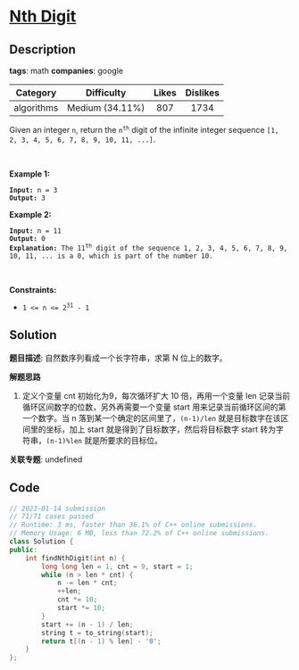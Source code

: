 # [Nth Digit](https://leetcode.com/problems/nth-digit/description/)

## Description

**tags**: math
**companies**: google

|  Category  |   Difficulty    | Likes | Dislikes |
| :--------: | :-------------: | :---: | :------: |
| algorithms | Medium (34.11%) |  807  |   1734   |

<p>Given an integer <code>n</code>, return the <code>n<sup>th</sup></code> digit of the infinite integer sequence <code>[1, 2, 3, 4, 5, 6, 7, 8, 9, 10, 11, ...]</code>.</p>

<p>&nbsp;</p>
<p><strong class="example">Example 1:</strong></p>

<pre><code><strong>Input:</strong> n = 3
<strong>Output:</strong> 3</code></pre>

<p><strong class="example">Example 2:</strong></p>

<pre><code><strong>Input:</strong> n = 11
<strong>Output:</strong> 0
<strong>Explanation:</strong> The 11<sup>th</sup> digit of the sequence 1, 2, 3, 4, 5, 6, 7, 8, 9, 10, 11, ... is a 0, which is part of the number 10.</code></pre>

<p>&nbsp;</p>
<p><strong>Constraints:</strong></p>

<ul>
  <li><code>1 &lt;= n &lt;= 2<sup>31</sup> - 1</code></li>
</ul>



## Solution

**题目描述**: 自然数序列看成一个长字符串，求第 N 位上的数字。

**解题思路**

1. 定义个变量 cnt 初始化为9，每次循环扩大 10 倍，再用一个变量 len 记录当前循环区间数字的位数，另外再需要一个变量 start 用来记录当前循环区间的第一个数字。当 n 落到某一个确定的区间里了，`(n-1)/len` 就是目标数字在该区间里的坐标，加上 start 就是得到了目标数字，然后将目标数字 start 转为字符串，`(n-1)%len` 就是所要求的目标位。

**关联专题**: undefined

## Code

```cpp
// 2023-01-14 submission
// 71/71 cases passed
// Runtime: 3 ms, faster than 36.1% of C++ online submissions.
// Memory Usage: 6 MB, less than 72.2% of C++ online submissions.
class Solution {
public:
    int findNthDigit(int n) {
        long long len = 1, cnt = 9, start = 1;
        while (n > len * cnt) {
            n -= len * cnt;
            ++len;
            cnt *= 10;
            start *= 10;
        }
        start += (n - 1) / len;
        string t = to_string(start);
        return t[(n - 1) % len] - '0';
    }
};
```
